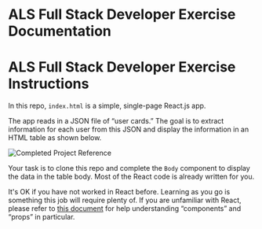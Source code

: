 # ALS Full Stack Developer Exercise Documentation






# ALS Full Stack Developer Exercise Instructions

In this repo, `index.html` is a simple, single-page React.js app.

The app reads in a JSON file of “user cards.” The goal is to extract information for each user from this JSON and display the information in an HTML table as shown below.

![Completed Project Reference][screenshot]

Your task is to clone this repo and complete the `Body` component to display the data in the table body. Most of the React code is already written for you.

It's OK if you have not worked in React before. Learning as you go is something this job will require plenty of. If you are unfamiliar with React, please refer to [this document][react components and props]  for help understanding “components” and “props” in particular. 

[screenshot]: ./docs/reference.png "Completed Project Reference"
[react components and props]: https://reactjs.org/docs/components-and-props.html

